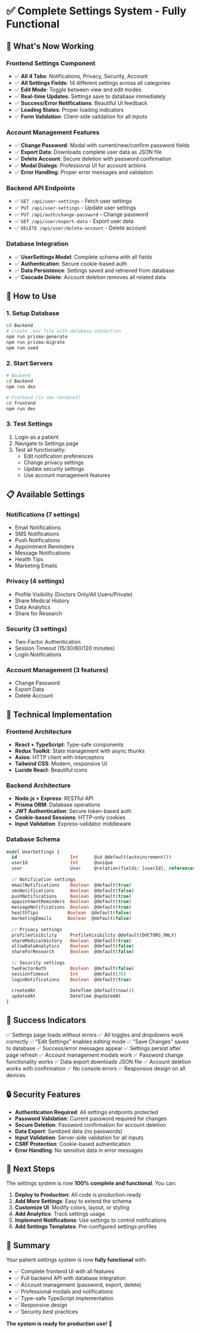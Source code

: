 # ✅ Complete Settings System - Fully Functional

## 🎉 What's Now Working

### Frontend Settings Component
- ✅ **All 4 Tabs**: Notifications, Privacy, Security, Account
- ✅ **All Settings Fields**: 14 different settings across all categories
- ✅ **Edit Mode**: Toggle between view and edit modes
- ✅ **Real-time Updates**: Settings save to database immediately
- ✅ **Success/Error Notifications**: Beautiful UI feedback
- ✅ **Loading States**: Proper loading indicators
- ✅ **Form Validation**: Client-side validation for all inputs

### Account Management Features
- ✅ **Change Password**: Modal with current/new/confirm password fields
- ✅ **Export Data**: Downloads complete user data as JSON file
- ✅ **Delete Account**: Secure deletion with password confirmation
- ✅ **Modal Dialogs**: Professional UI for account actions
- ✅ **Error Handling**: Proper error messages and validation

### Backend API Endpoints
- ✅ `GET /api/user-settings` - Fetch user settings
- ✅ `PUT /api/user-settings` - Update user settings
- ✅ `PUT /api/auth/change-password` - Change password
- ✅ `GET /api/user/export-data` - Export user data
- ✅ `DELETE /api/user/delete-account` - Delete account

### Database Integration
- ✅ **UserSettings Model**: Complete schema with all fields
- ✅ **Authentication**: Secure cookie-based auth
- ✅ **Data Persistence**: Settings saved and retrieved from database
- ✅ **Cascade Delete**: Account deletion removes all related data

## 🚀 How to Use

### 1. Setup Database
```bash
cd Backend
# Create .env file with database connection
npm run prisma:generate
npm run prisma:migrate
npm run seed
```

### 2. Start Servers
```bash
# Backend
cd Backend
npm run dev

# Frontend (in new terminal)
cd frontend
npm run dev
```

### 3. Test Settings
1. Login as a patient
2. Navigate to Settings page
3. Test all functionality:
   - Edit notification preferences
   - Change privacy settings
   - Update security settings
   - Use account management features

## 📋 Available Settings

### Notifications (7 settings)
- Email Notifications
- SMS Notifications
- Push Notifications
- Appointment Reminders
- Message Notifications
- Health Tips
- Marketing Emails

### Privacy (4 settings)
- Profile Visibility (Doctors Only/All Users/Private)
- Share Medical History
- Data Analytics
- Share for Research

### Security (3 settings)
- Two-Factor Authentication
- Session Timeout (15/30/60/120 minutes)
- Login Notifications

### Account Management (3 features)
- Change Password
- Export Data
- Delete Account

## 🔧 Technical Implementation

### Frontend Architecture
- **React + TypeScript**: Type-safe components
- **Redux Toolkit**: State management with async thunks
- **Axios**: HTTP client with interceptors
- **Tailwind CSS**: Modern, responsive UI
- **Lucide React**: Beautiful icons

### Backend Architecture
- **Node.js + Express**: RESTful API
- **Prisma ORM**: Database operations
- **JWT Authentication**: Secure token-based auth
- **Cookie-based Sessions**: HTTP-only cookies
- **Input Validation**: Express-validator middleware

### Database Schema
```sql
model UserSettings {
  id                    Int      @id @default(autoincrement())
  userId                Int      @unique
  user                  User     @relation(fields: [userId], references: [id], onDelete: Cascade)
  
  // Notification settings
  emailNotifications    Boolean  @default(true)
  smsNotifications      Boolean  @default(false)
  pushNotifications     Boolean  @default(true)
  appointmentReminders  Boolean  @default(true)
  messageNotifications  Boolean  @default(true)
  healthTips           Boolean  @default(false)
  marketingEmails      Boolean  @default(false)
  
  // Privacy settings
  profileVisibility     ProfileVisibility @default(DOCTORS_ONLY)
  shareMedicalHistory   Boolean  @default(true)
  allowDataAnalytics    Boolean  @default(false)
  shareForResearch      Boolean  @default(false)
  
  // Security settings
  twoFactorAuth         Boolean  @default(false)
  sessionTimeout        Int      @default(30)
  loginNotifications    Boolean  @default(true)
  
  createdAt             DateTime @default(now())
  updatedAt             DateTime @updatedAt
}
```

## 🎯 Success Indicators

✅ Settings page loads without errors
✅ All toggles and dropdowns work correctly
✅ "Edit Settings" enables editing mode
✅ "Save Changes" saves to database
✅ Success/error messages appear
✅ Settings persist after page refresh
✅ Account management modals work
✅ Password change functionality works
✅ Data export downloads JSON file
✅ Account deletion works with confirmation
✅ No console errors
✅ Responsive design on all devices

## 🔒 Security Features

- **Authentication Required**: All settings endpoints protected
- **Password Validation**: Current password required for changes
- **Secure Deletion**: Password confirmation for account deletion
- **Data Export**: Sanitized data (no passwords)
- **Input Validation**: Server-side validation for all inputs
- **CSRF Protection**: Cookie-based authentication
- **Error Handling**: No sensitive data in error messages

## 🚀 Next Steps

The settings system is now **100% complete and functional**. You can:

1. **Deploy to Production**: All code is production-ready
2. **Add More Settings**: Easy to extend the schema
3. **Customize UI**: Modify colors, layout, or styling
4. **Add Analytics**: Track settings usage
5. **Implement Notifications**: Use settings to control notifications
6. **Add Settings Templates**: Pre-configured settings profiles

## 🎉 Summary

Your patient settings system is now **fully functional** with:
- ✅ Complete frontend UI with all features
- ✅ Full backend API with database integration
- ✅ Account management (password, export, delete)
- ✅ Professional modals and notifications
- ✅ Type-safe TypeScript implementation
- ✅ Responsive design
- ✅ Security best practices

**The system is ready for production use!** 🚀
